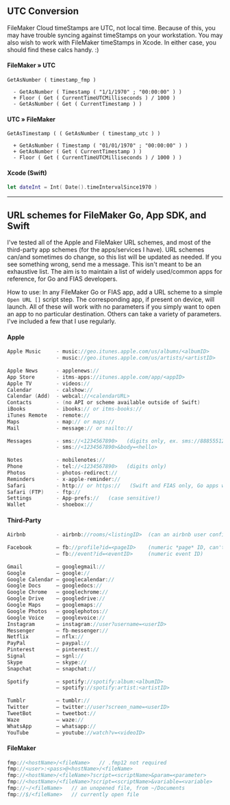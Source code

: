 ## UTC Conversion

FileMaker Cloud timeStamps are UTC, not local time. Because of this, you may have trouble syncing against timeStamps on your workstation. You may also wish to work with FileMaker timeStamps in Xcode. In either case, you should find these calcs handy. :)

#### FileMaker » UTC
```
GetAsNumber ( timestamp_fmp ) 
    
  - GetAsNumber ( Timestamp ( "1/1/1970" ; "00:00:00" ) )
  + Floor ( Get ( CurrentTimeUTCMilliseconds ) / 1000 )
  - GetAsNumber ( Get ( CurrentTimestamp ) )
```

#### UTC » FileMaker
```
GetAsTimestamp ( ( GetAsNumber ( timestamp_utc ) )

  + GetAsNumber ( Timestamp ( "01/01/1970" ; "00:00:00" ) )
  + GetAsNumber ( Get ( CurrentTimestamp ) )
  - Floor ( Get ( CurrentTimeUTCMilliseconds ) / 1000 ) )
```

#### Xcode (Swift)
```swift
let dateInt = Int( Date().timeIntervalSince1970 )
```


- - -
## URL schemes for FileMaker Go, App SDK, and Swift

I've tested all of the Apple and FileMaker URL schemes, and most of the third-party app schemes (for the apps/services I have). URL schemes can/and sometimes do change, so this list will be updated as needed. If you see something wrong, send me a message. This isn't meant to be an exhaustive list. The aim is to maintain a list of widely used/common apps for reference, for Go and FIAS developers.
 
How to use: In any FileMaker Go or FIAS app, add a URL scheme to a simple `Open URL []` script step. The corresponding app, if present on device, will launch. All of these will work with no parameters if you simply want to open an app to no particular destination. Others can take a variety of parameters. I've included a few that I use regularly.


#### Apple
```swift
Apple Music     - music://geo.itunes.apple.com/us/albums/<albumID>
                - music://geo.itunes.apple.com/us/artists/<artistID>
 
Apple News      - applenews://
App Store       - itms-apps://itunes.apple.com/app/<appID>
Apple TV        - videos://
Calendar        - calshow://
Calendar (Add)  - webcal://<calendarURL>
Contacts        - (no API or scheme available outside of Swift)
iBooks          - ibooks:// or itms-books://
iTunes Remote   - remote://
Maps            - map:// or maps://
Mail            - message:// or mailto://
 
Messages        - sms://<1234567890>   (digits only, ex. sms://8885551212)
                - sms://<1234567890>&body=<hello>
 
Notes           - mobilenotes://
Phone           - tel://<1234567890>   (digits only)
Photos          - photos-redirect://
Reminders       - x-apple-reminder://
Safari          - http:// or https://   (Swift and FIAS only, Go apps will present a web viewer)
Safari (FTP)    - ftp://
Settings        - App-prefs://   (case sensitive!)
Wallet          - shoebox://
```

#### Third-Party
```swift
Airbnb          - airbnb://rooms/<listingID>  (can an airbnb user confirm this one, please?)
 
Facebook        — fb://profile?id=<pageID>    (numeric *page* ID, can't open personal profiles)
                – fb://event?id=<eventID>     (numeric event ID)
 
Gmail           — googlegmail://
Google          — google://
Google Calendar — googlecalendar://
Google Docs     — googledocs://
Google Chrome   — googlechrome://
Google Drive    — googledrive://
Google Maps     — googlemaps://
Google Photos   — googlephotos://
Google Voice    — googlevoice://
Instagram       — instagram://user?username=<userID>
Messenger       — fb-messenger://
Netflix         — nflx://
PayPal          — paypal://
Pinterest       — pinterest://
Signal          — sgnl://
Skype           — skype://
Snapchat        — snapchat://
 
Spotify         — spotify://spotify:album:<albumID>
                – spotify://spotify:artist:<artistID>
 
Tumblr          – tumblr://
Twitter         — twitter://user?screen_name=<userID>
TweetBot        — tweetbot://
Waze            — waze://
WhatsApp        — whatsapp://
YouTube         – youtube://watch?v=<videoID>
```

#### FileMaker
```swift
fmp://<hostName>/<fileName>   // .fmp12 not required
fmp://<user>:<pass>@<hostName>/<fileName>
fmp://<hostName>/<fileName>?script=<scriptName>&param=<parameter>
fmp://<hostName>/<fileName>?script=<scriptName>&variable=<variable>
fmp://~/<fileName>   // an unopened file, from ~/Documents
fmp://$/<fileName>   // currently open file
```
